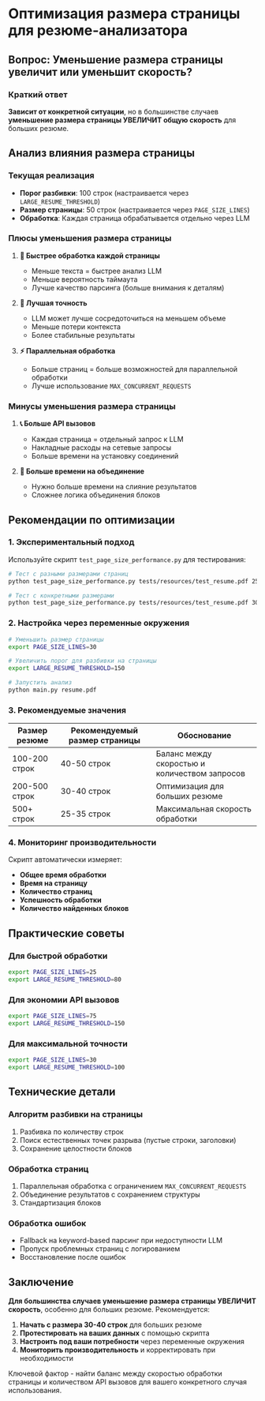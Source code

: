 # Оптимизация размера страницы для резюме-анализатора

## Вопрос: Уменьшение размера страницы увеличит или уменьшит скорость?

### Краткий ответ
**Зависит от конкретной ситуации**, но в большинстве случаев **уменьшение размера страницы УВЕЛИЧИТ общую скорость** для больших резюме.

## Анализ влияния размера страницы

### Текущая реализация
- **Порог разбивки**: 100 строк (настраивается через `LARGE_RESUME_THRESHOLD`)
- **Размер страницы**: 50 строк (настраивается через `PAGE_SIZE_LINES`)
- **Обработка**: Каждая страница обрабатывается отдельно через LLM

### Плюсы уменьшения размера страницы

1. **🚀 Быстрее обработка каждой страницы**
   - Меньше текста = быстрее анализ LLM
   - Меньше вероятность таймаута
   - Лучше качество парсинга (больше внимания к деталям)

2. **🎯 Лучшая точность**
   - LLM может лучше сосредоточиться на меньшем объеме
   - Меньше потери контекста
   - Более стабильные результаты

3. **⚡ Параллельная обработка**
   - Больше страниц = больше возможностей для параллельной обработки
   - Лучше использование `MAX_CONCURRENT_REQUESTS`

### Минусы уменьшения размера страницы

1. **📞 Больше API вызовов**
   - Каждая страница = отдельный запрос к LLM
   - Накладные расходы на сетевые запросы
   - Больше времени на установку соединений

2. **🔗 Больше времени на объединение**
   - Нужно больше времени на слияние результатов
   - Сложнее логика объединения блоков

## Рекомендации по оптимизации

### 1. Экспериментальный подход
Используйте скрипт `test_page_size_performance.py` для тестирования:

```bash
# Тест с разными размерами страниц
python test_page_size_performance.py tests/resources/test_resume.pdf 25 50 75 100

# Тест с конкретными размерами
python test_page_size_performance.py tests/resources/test_resume.pdf 30 40 50
```

### 2. Настройка через переменные окружения

```bash
# Уменьшить размер страницы
export PAGE_SIZE_LINES=30

# Увеличить порог для разбивки на страницы
export LARGE_RESUME_THRESHOLD=150

# Запустить анализ
python main.py resume.pdf
```

### 3. Рекомендуемые значения

| Размер резюме | Рекомендуемый размер страницы | Обоснование |
|---------------|-------------------------------|-------------|
| 100-200 строк | 40-50 строк | Баланс между скоростью и количеством запросов |
| 200-500 строк | 30-40 строк | Оптимизация для больших резюме |
| 500+ строк | 25-35 строк | Максимальная скорость обработки |

### 4. Мониторинг производительности

Скрипт автоматически измеряет:
- **Общее время обработки**
- **Время на страницу**
- **Количество страниц**
- **Успешность обработки**
- **Количество найденных блоков**

## Практические советы

### Для быстрой обработки
```bash
export PAGE_SIZE_LINES=25
export LARGE_RESUME_THRESHOLD=80
```

### Для экономии API вызовов
```bash
export PAGE_SIZE_LINES=75
export LARGE_RESUME_THRESHOLD=150
```

### Для максимальной точности
```bash
export PAGE_SIZE_LINES=30
export LARGE_RESUME_THRESHOLD=100
```

## Технические детали

### Алгоритм разбивки на страницы
1. Разбивка по количеству строк
2. Поиск естественных точек разрыва (пустые строки, заголовки)
3. Сохранение целостности блоков

### Обработка страниц
1. Параллельная обработка с ограничением `MAX_CONCURRENT_REQUESTS`
2. Объединение результатов с сохранением структуры
3. Стандартизация блоков

### Обработка ошибок
- Fallback на keyword-based парсинг при недоступности LLM
- Пропуск проблемных страниц с логированием
- Восстановление после ошибок

## Заключение

**Для большинства случаев уменьшение размера страницы УВЕЛИЧИТ скорость**, особенно для больших резюме. Рекомендуется:

1. **Начать с размера 30-40 строк** для больших резюме
2. **Протестировать на ваших данных** с помощью скрипта
3. **Настроить под ваши потребности** через переменные окружения
4. **Мониторить производительность** и корректировать при необходимости

Ключевой фактор - найти баланс между скоростью обработки страницы и количеством API вызовов для вашего конкретного случая использования.
